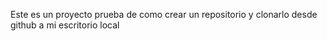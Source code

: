 Este es un proyecto prueba de como crear un repositorio y clonarlo desde github a mi escritorio local